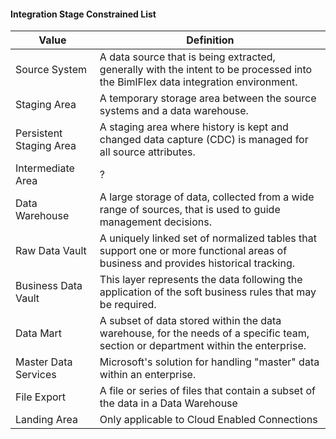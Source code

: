 #### Integration Stage Constrained List

|Value|Definition|
|-|-|
|Source System|A data source that is being extracted, generally with the intent to be processed into the BimlFlex data integration environment.|
|Staging Area|A temporary storage area between the source systems and a data warehouse.|
|Persistent Staging Area|A staging area where history is kept and changed data capture (CDC) is managed for all source attributes.|
|Intermediate Area| ? |
|Data Warehouse|A large storage of data, collected from a wide range of sources, that is used to guide management decisions.|
|Raw Data Vault|A uniquely linked set of normalized tables that support one or more functional areas of business and provides historical tracking.|
|Business Data Vault|This layer represents the data following the application of the soft business rules that may be required.|
|Data Mart|A subset of data stored within the data warehouse, for the needs of a specific team, section or department within the enterprise.|
|Master Data Services|Microsoft's solution for handling "master" data within an enterprise. 
|File Export| A file or series of files that contain a subset of the data in a Data Warehouse|
|Landing Area|Only applicable to Cloud Enabled Connections|